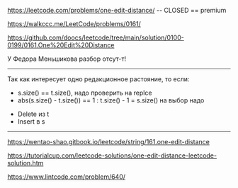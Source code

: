 https://leetcode.com/problems/one-edit-distance/ -- CLOSED == premium

https://walkccc.me/LeetCode/problems/0161/

https://github.com/doocs/leetcode/tree/main/solution/0100-0199/0161.One%20Edit%20Distance

У Федора Меньшикова разбор отсут-т!

__________

Так как интересует одно редакционное растояние, то если:
* s.size() == t.size(), надо проверить на replce
* abs(s.size() - t.size()) == 1 : t.size() - 1 = s.size() на выбор надо 
- Delete из t
- Insert в s  
___

https://wentao-shao.gitbook.io/leetcode/string/161.one-edit-distance

https://tutorialcup.com/leetcode-solutions/one-edit-distance-leetcode-solution.htm

https://www.lintcode.com/problem/640/
